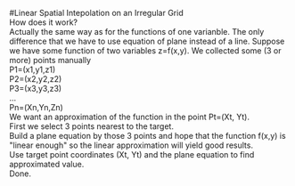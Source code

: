 #Linear Spatial Intepolation on an Irregular Grid<br>
How does it work?<br>
Actually the same way as for the functions of one varianble. The only difference that we have to use equation of plane instead of a line.
Suppose we have some function of two variables z=f(x,y). We collected some (3 or more)  points manually <br>
P1=(x1,y1,z1) <br>
P2=(x2,y2,z2)<br>
P3=(x3,y3,z3) <br>
 ... <br>
Pn=(Xn,Yn,Zn)<br>
We want an approximation of the function in the point Pt=(Xt, Yt).<br>
First we select 3 points nearest to the target. <br>
Build a plane equation by those 3 points and hope that the function f(x,y) is "linear enough" so the linear approximation will yield good results.<br>
Use target point coordinates (Xt, Yt) and the plane equation to find approximated value.<br>
Done.
